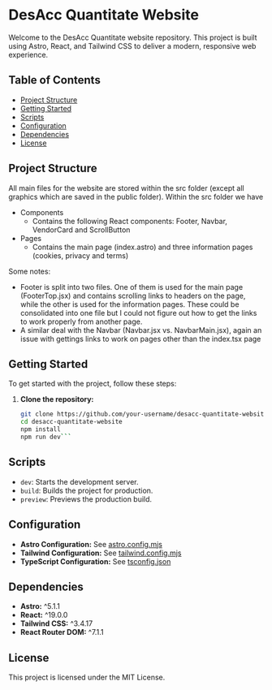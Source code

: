 # DesAcc Quantitate Website

Welcome to the DesAcc Quantitate website repository. This project is built using Astro, React, and Tailwind CSS to deliver a modern, responsive web experience.

## Table of Contents

- [Project Structure](#project-structure)
- [Getting Started](#getting-started)
- [Scripts](#scripts)
- [Configuration](#configuration)
- [Dependencies](#dependencies)
- [License](#license)

## Project Structure
All main files for the website are stored within the src folder (except all graphics which are saved in the public folder). Within the src folder we have
- Components
    - Contains the following React components: Footer, Navbar, VendorCard and ScrollButton
- Pages
    - Contains the main page (index.astro) and three information pages (cookies, privacy and terms)

Some notes:
-  Footer is split into two files. One of them is used for the main page (FooterTop.jsx) and contains scrolling links to headers on the page, while the other is used for the information pages. These could be consolidated into one file but I could not figure out how to get the links to work properly from another page.
- A similar deal with the Navbar (Navbar.jsx vs. NavbarMain.jsx), again an issue with gettings links to work on pages other than the index.tsx page

## Getting Started

To get started with the project, follow these steps:

1. **Clone the repository:**
   ```sh
   git clone https://github.com/your-username/desacc-quantitate-website.git
   cd desacc-quantitate-website
   npm install
   npm run dev```

## Scripts

- `dev`: Starts the development server.
- `build`: Builds the project for production.
- `preview`: Previews the production build.

## Configuration

- **Astro Configuration:** See [astro.config.mjs](astro.config.mjs)
- **Tailwind Configuration:** See [tailwind.config.mjs](tailwind.config.mjs)
- **TypeScript Configuration:** See [tsconfig.json](tsconfig.json)

## Dependencies

- **Astro:** ^5.1.1
- **React:** ^19.0.0
- **Tailwind CSS:** ^3.4.17
- **React Router DOM:** ^7.1.1

## License
This project is licensed under the MIT License.
